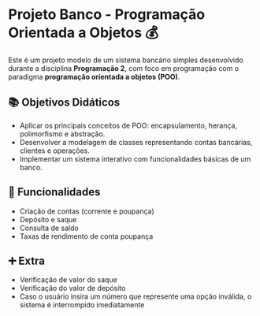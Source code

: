 # Projeto Banco - Programação Orientada a Objetos 💰

Este é um projeto modelo de um sistema bancário simples desenvolvido durante a disciplina **Programação 2**, com foco em programação com o paradigma **programação orientada a objetos (POO)**.

## 📚 Objetivos Didáticos

- Aplicar os principais conceitos de POO: encapsulamento, herança, polimorfismo e abstração.
- Desenvolver a modelagem de classes representando contas bancárias, clientes e operações.
- Implementar um sistema interativo com funcionalidades básicas de um banco.

## 🧩 Funcionalidades

- Criação de contas (corrente e poupança)
- Depósito e saque
- Consulta de saldo
- Taxas de rendimento de conta poupança

## ➕ Extra

- Verificação de valor do saque
- Verificação do valor de depósito
- Caso o usuário insira um número que represente uma opção inválida, o sistema é interrompido imediatamente